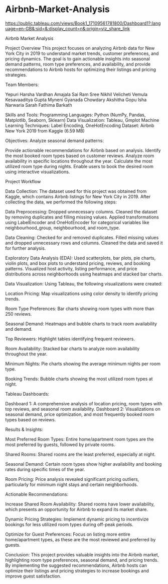 # Airbnb-Market-Analysis
https://public.tableau.com/views/Book1_17109561781800/Dashboard1?:language=en-GB&:sid=&:display_count=n&:origin=viz_share_link

Airbnb Market Analysis

Project Overview
This project focuses on analyzing Airbnb data for New York City in 2019 to understand market trends, customer preferences, and pricing dynamics. The goal is to gain actionable insights into seasonal demand patterns, room type preferences, and availability, and provide recommendations to Airbnb hosts for optimizing their listings and pricing strategies.

Team Members:

Yepuri Harsha Vardhan
Amajala Sai Ram
Sree Nikhil Velicheti
Vemula Kesavaaditya Gupta
Myneni Gyanada Chowdary
Akshitha Gopu
Isha Narwaria
Sarah Fathima Barkath

Skills and Tools:
Programming Languages: Python (NumPy, Pandas, Matplotlib, Seaborn, Sklearn)
Data Visualization: Tableau, Gmplot
Machine Learning Techniques: Label Encoding, OneHotEncoding
Dataset: Airbnb New York 2019 from Kaggle (6.59 MB)

Objectives:
Analyze seasonal demand patterns:

Provide actionable recommendations for Airbnb based on analysis.
Identify the most booked room types based on customer reviews.
Analyze room availability in specific locations throughout the year.
Calculate the most utilized room type during nights.
Enable users to book the desired room using interactive visualizations.

Project Workflow

Data Collection:
The dataset used for this project was obtained from Kaggle, which contains Airbnb listings for New York City in 2019. After collecting the data, we performed the following steps:

Data Preprocessing:
Dropped unnecessary columns.
Cleaned the dataset by removing duplicates and filling missing values.
Applied transformations using LabelEncoder and OneHotEncoder for categorical variables like neighbourhood_group, neighbourhood, and room_type.

Data Cleaning:
Checked for and removed duplicates.
Filled missing values and dropped unnecessary rows and columns.
Cleaned the data and saved it for further analysis.

Exploratory Data Analysis (EDA):
Used scatterplots, bar plots, pie charts, violin plots, and box plots to understand pricing, reviews, and booking patterns.
Visualized host activity, listing performance, and price distributions across neighborhoods using heatmaps and stacked bar charts.

Data Visualization:
Using Tableau, the following visualizations were created:

Location Pricing: Map visualizations using color density to identify pricing trends.

Room Type Preferences: Bar charts showing room types with more than 250 reviews.

Seasonal Demand: Heatmaps and bubble charts to track room availability and demand.

Top Reviewers: Highlight tables identifying frequent reviewers.

Room Availability: Stacked bar charts to analyze room availability throughout the year.

Minimum Nights: Pie charts showing the average minimum nights per room type.

Booking Trends: Bubble charts showing the most utilized room types at night.

Tableau Dashboards:

Dashboard 1: A comprehensive analysis of location pricing, room types with top reviews, and seasonal room availability.
Dashboard 2: Visualizations on seasonal demand, price optimization, and most frequently booked room types based on reviews.

Results & Insights:

Most Preferred Room Types: Entire home/apartment room types are the most preferred by guests, followed by private rooms.

Shared Rooms: Shared rooms are the least preferred, especially at night.

Seasonal Demand: Certain room types show higher availability and booking rates during specific times of the year.

Room Pricing: Price analysis revealed significant pricing outliers, particularly for minimum night stays and certain neighborhoods.

Actionable Recommendations:

Increase Shared Room Availability: Shared rooms have lower availability, which presents an opportunity for Airbnb to expand its market share.

Dynamic Pricing Strategies: Implement dynamic pricing to incentivize bookings for less utilized room types during off-peak periods.

Optimize for Guest Preferences: Focus on listing more entire home/apartment types, as these are the most reviewed and preferred by guests.

Conclusion:
This project provides valuable insights into the Airbnb market, highlighting room type preferences, seasonal demand, and pricing trends. By implementing the suggested recommendations, Airbnb hosts can optimize their listings and pricing strategies to increase bookings and improve guest satisfaction.
